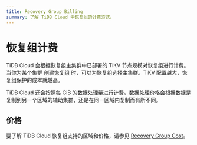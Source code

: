 ```yaml
---
title: Recovery Group Billing
summary: 了解 TiDB Cloud 中恢复组的计费方式。
---
```


# 恢复组计费

TiDB Cloud 会根据恢复组主集群中已部署的 TiKV 节点规模对恢复组进行计费。当你为某个集群 [创建恢复组](/tidb-cloud/recovery-group-get-started.md) 时，可以为恢复组选择主集群。TiKV 配置越大，恢复组保护的成本就越高。

TiDB Cloud 还会按照每 GiB 的数据处理量进行计费。数据处理价格会根据数据是复制到另一个区域的辅助集群，还是在同一区域内复制而有所不同。

## 价格

要了解 TiDB Cloud 恢复组支持的区域和价格，请参见 [Recovery Group Cost](https://www.pingcap.com/tidb-dedicated-pricing-details/#recovery-group-cost)。